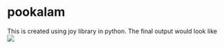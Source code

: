 # pookalam

This is created using joy library in python. 
The final output would look like
<img align = "center" style = "height:50px, width: 50px;" src = "https://user-images.githubusercontent.com/55505578/130283004-e51f702f-248c-475c-a9d5-eaf1bb890a26.png"  />
